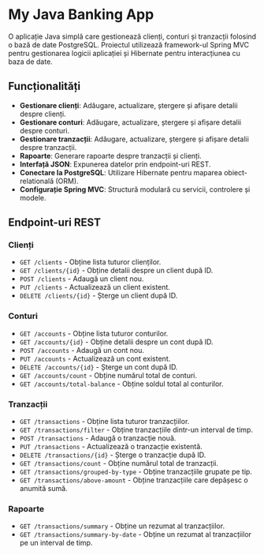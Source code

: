 # My Java Banking App

O aplicație Java simplă care gestionează clienți, conturi și tranzacții folosind o bază de date PostgreSQL. Proiectul utilizează framework-ul Spring MVC pentru gestionarea logicii aplicației și Hibernate pentru interacțiunea cu baza de date.

## Funcționalități

- **Gestionare clienți**: Adăugare, actualizare, ștergere și afișare detalii despre clienți.
- **Gestionare conturi**: Adăugare, actualizare, ștergere și afișare detalii despre conturi.
- **Gestionare tranzacții**: Adăugare, actualizare, ștergere și afișare detalii despre tranzacții.
- **Rapoarte**: Generare rapoarte despre tranzacții și clienți.
- **Interfață JSON**: Expunerea datelor prin endpoint-uri REST.
- **Conectare la PostgreSQL**: Utilizare Hibernate pentru maparea obiect-relatională (ORM).
- **Configurație Spring MVC**: Structură modulară cu servicii, controlere și modele.


## Endpoint-uri REST

### Clienți
- `GET /clients` - Obține lista tuturor clienților.
- `GET /clients/{id}` - Obține detalii despre un client după ID.
- `POST /clients` - Adaugă un client nou.
- `PUT /clients` - Actualizează un client existent.
- `DELETE /clients/{id}` - Șterge un client după ID.

### Conturi
- `GET /accounts` - Obține lista tuturor conturilor.
- `GET /accounts/{id}` - Obține detalii despre un cont după ID.
- `POST /accounts` - Adaugă un cont nou.
- `PUT /accounts` - Actualizează un cont existent.
- `DELETE /accounts/{id}` - Șterge un cont după ID.
- `GET /accounts/count` - Obține numărul total de conturi.
- `GET /accounts/total-balance` - Obține soldul total al conturilor.

### Tranzacții
- `GET /transactions` - Obține lista tuturor tranzacțiilor.
- `GET /transactions/filter` - Obține tranzacțiile dintr-un interval de timp.
- `POST /transactions` - Adaugă o tranzacție nouă.
- `PUT /transactions` - Actualizează o tranzacție existentă.
- `DELETE /transactions/{id}` - Șterge o tranzacție după ID.
- `GET /transactions/count` - Obține numărul total de tranzacții.
- `GET /transactions/grouped-by-type` - Obține tranzacțiile grupate pe tip.
- `GET /transactions/above-amount` - Obține tranzacțiile care depășesc o anumită sumă.

### Rapoarte
- `GET /transactions/summary` - Obține un rezumat al tranzacțiilor.
- `GET /transactions/summary-by-date` - Obține un rezumat al tranzacțiilor pe un interval de timp.
